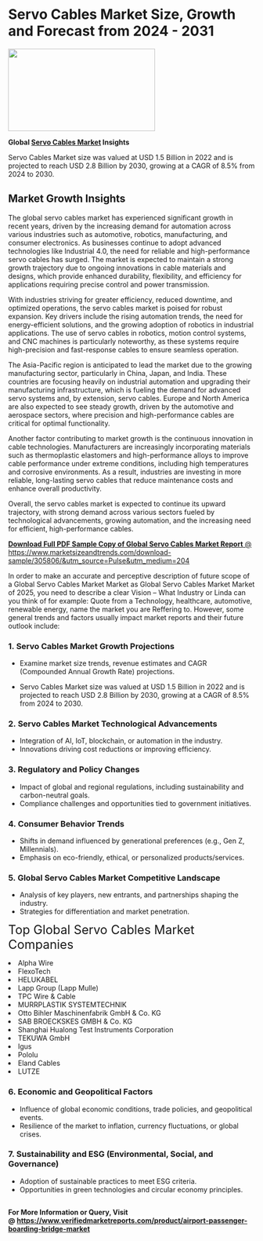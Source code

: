 <H1>Servo Cables Market Size, Growth and Forecast from 2024 - 2031</H1><img class="aligncenter size-medium wp-image-584254" src="https://thirdeyenews.in/wp-content/uploads/2024/09/Global-Market-Research-300x168.jpeg" alt="" width="300" height="168" /><p><strong>Global&nbsp;<a href="https://www.marketsizeandtrends.com/download-sample/305806/&amp;utm_source=Pulse&amp;utm_medium=204">Servo Cables Market</a> Insights</strong></p><p>Servo Cables Market size was valued at USD 1.5 Billion in 2022 and is projected to reach USD 2.8 Billion by 2030, growing at a CAGR of 8.5% from 2024 to 2030.</p><p><h2>Market Growth Insights</h2> <p>The global servo cables market has experienced significant growth in recent years, driven by the increasing demand for automation across various industries such as automotive, robotics, manufacturing, and consumer electronics. As businesses continue to adopt advanced technologies like Industrial 4.0, the need for reliable and high-performance servo cables has surged. The market is expected to maintain a strong growth trajectory due to ongoing innovations in cable materials and designs, which provide enhanced durability, flexibility, and efficiency for applications requiring precise control and power transmission.</p> <p><a href="#"></a></p> <p>With industries striving for greater efficiency, reduced downtime, and optimized operations, the servo cables market is poised for robust expansion. Key drivers include the rising automation trends, the need for energy-efficient solutions, and the growing adoption of robotics in industrial applications. The use of servo cables in robotics, motion control systems, and CNC machines is particularly noteworthy, as these systems require high-precision and fast-response cables to ensure seamless operation.</p> <p>The Asia-Pacific region is anticipated to lead the market due to the growing manufacturing sector, particularly in China, Japan, and India. These countries are focusing heavily on industrial automation and upgrading their manufacturing infrastructure, which is fueling the demand for advanced servo systems and, by extension, servo cables. Europe and North America are also expected to see steady growth, driven by the automotive and aerospace sectors, where precision and high-performance cables are critical for optimal functionality.</p> <p>Another factor contributing to market growth is the continuous innovation in cable technologies. Manufacturers are increasingly incorporating materials such as thermoplastic elastomers and high-performance alloys to improve cable performance under extreme conditions, including high temperatures and corrosive environments. As a result, industries are investing in more reliable, long-lasting servo cables that reduce maintenance costs and enhance overall productivity.</p> <p>Overall, the servo cables market is expected to continue its upward trajectory, with strong demand across various sectors fueled by technological advancements, growing automation, and the increasing need for efficient, high-performance cables. </p> <p><a href="#"></p><p><span class=""><strong>Download Full PDF Sample Copy of Global Servo Cables Market Report</strong> @ <a href="https://www.marketsizeandtrends.com/download-sample/305806/&amp;utm_source=Pulse&amp;utm_medium=204" target="_blank">https://www.marketsizeandtrends.com/download-sample/305806/&amp;utm_source=Pulse&amp;utm_medium=204</a></span></p><p>In order to make an accurate and perceptive description of future scope of a Global&nbsp;Servo Cables Market Market as Global&nbsp;Servo Cables Market Market of 2025, you need to describe a clear Vision &ndash; What Industry or Linda can you think of for example: Quote from a Technology, healthcare, automotive, renewable energy, name the market you are Reffering to. However, some general trends and factors usually impact market reports and their future outlook include:</p><h3>1.&nbsp;<strong>Servo Cables Market Growth Projections</strong></h3><ul><li>Examine market size trends, revenue estimates and CAGR (Compounded Annual Growth Rate) projections.</li><li><p>Servo Cables Market size was valued at USD 1.5 Billion in 2022 and is projected to reach USD 2.8 Billion by 2030, growing at a CAGR of 8.5% from 2024 to 2030.</p></li></ul><h3>2.&nbsp;<strong>Servo Cables Market Technological Advancements</strong></h3><ul><li>Integration of AI, IoT, blockchain, or automation in the industry.</li><li>Innovations driving cost reductions or improving efficiency.</li></ul><h3>3.&nbsp;<strong>Regulatory and Policy Changes</strong></h3><ul><li>Impact of global and regional regulations, including sustainability and carbon-neutral goals.</li><li>Compliance challenges and opportunities tied to government initiatives.</li></ul><h3>4.&nbsp;<strong>Consumer Behavior Trends</strong></h3><ul><li>Shifts in demand influenced by generational preferences (e.g., Gen Z, Millennials).</li><li>Emphasis on eco-friendly, ethical, or personalized products/services.</li></ul><h3>5.&nbsp;<strong>Global Servo Cables Market Competitive Landscape</strong></h3><ul><li>Analysis of key players, new entrants, and partnerships shaping the industry.</li><li>Strategies for differentiation and market penetration.</li></ul><p data-pm-slice="1 1 []"><span style="color: inherit; font-family: inherit; font-size: 25px;">Top Global Servo Cables Market Companies</span></p><div class="" data-test-id=""><p><li>Alpha Wire</li><li> FlexoTech</li><li> HELUKABEL</li><li> Lapp Group (Lapp Mulle)</li><li> TPC Wire & Cable</li><li> MURRPLASTIK SYSTEMTECHNIK</li><li> Otto Bihler Maschinenfabrik GmbH & Co. KG</li><li> SAB BROECKSKES GMBH & Co. KG</li><li> Shanghai Hualong Test Instruments Corporation</li><li> TEKUWA GmbH</li><li> Igus</li><li> Pololu</li><li> Eland Cables</li><li> LUTZE</li></p></div><h3>6.&nbsp;<strong>Economic and Geopolitical Factors</strong></h3><ul><li>Influence of global economic conditions, trade policies, and geopolitical events.</li><li>Resilience of the market to inflation, currency fluctuations, or global crises.</li></ul><h3>7.&nbsp;<strong>Sustainability and ESG (Environmental, Social, and Governance)</strong></h3><ul><li>Adoption of sustainable practices to meet ESG criteria.</li><li>Opportunities in green technologies and circular economy principles.</li></ul><h2><strong style="font-size: 14px;">For More Information or Query, Visit @&nbsp;</strong><a style="background-color: #ffffff; font-size: 14px;" href="https://www.marketsizeandtrends.com/report/servo-cables-market/" target="_blank">https://www.verifiedmarketreports.com/product/airport-passenger-boarding-bridge-market</a></h2>
